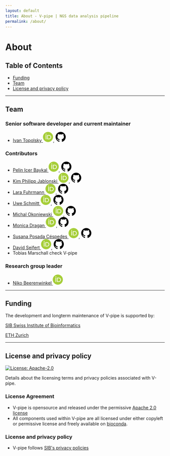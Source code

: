 ```yaml
---
layout: default
title: About - V-pipe | NGS data analysis pipeline
permalink: /about/
---
```


# About

## Table of Contents
- [Funding](#funding)
- [Team](#team)
- [License and privacy policy](#license-and-privacy-policy)

---

## Team

### Senior software developer and current maintainer

- [Ivan Topolsky ![orcid]](https://orcid.org/0000-0002-7561-0810), [![github]](https://github.com/dryak)

### Contributors

- [Pelin Icer Baykal ![orcid]](https://orcid.org/0000-0002-9542-5292), [![github]](https://github.com/picerbaykal)
- [Kim Philipp Jablonski ![orcid]](https://orcid.org/0000-0002-4166-4343), [![github]](https://github.com/kpj)
- [Lara Fuhrmann ![orcid]](https://orcid.org/0000-0001-6405-0654), [![github]](https://github.com/LaraFuhrmann)
- [Uwe Schmitt ![orcid]](https://orcid.org/0000-0002-4658-0616), [![github]](https://github.com/uweschmitt)
- [Michal Okoniewski ![orcid]](https://orcid.org/0000-0003-4722-4506), [![github]](https://github.com/michalogit)
- [Monica Dragan ![orcid]](https://orcid.org/0000-0002-7719-5892), [![github]](https://github.com/monicadragan)
- [Susana Posada Céspedes ![orcid]](https://orcid.org/0000-0002-7459-8186), [![github]](https://github.com/sposadac)
- [David Seifert ![orcid]](https://orcid.org/0000-0003-4739-5110), [![github]](https://github.com/SoapZA)
- Tobias Marschall
check V-pipe

### Research group leader

- [Niko Beerenwinkel ![orcid]](https://orcid.org/0000-0002-0573-6119)

[github]: assets/img/icon-github.svg
[orcid]: assets/img/icon-ORICID.svg

---

## Funding

The development and longterm maintenance of V-pipe is supported by:

[SIB Swiss Institute of Bioinformatics](https://www.sib.swiss/)

[ETH Zurich](https://www.ethz.ch/)

<!-- ### Grants -->

---

## License and privacy policy

[![License: Apache-2.0](https://img.shields.io/badge/License-Apache_2.0-yellow.svg?style=flat)](https://opensource.org/licenses/Apache-2.0)

Details about the licensing terms and privacy policies associated with V-pipe.

### License Agreement
- V-pipe is opensource and released under the permissive [Apache 2.0 license](https://opensource.org/licenses/Apache-2.0)
- All components used within V-pipe are all licensed under either copyleft or permissive license and freely available on [bioconda](https://bioconda.github.io/).

### License and privacy policy
- V-pipe follows [SIB's privacy policies](https://www.sib.swiss/privacy-policy)
